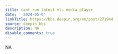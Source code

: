 ```yaml
---
title: cant run latest vlc media player
date: ' 2024-05-0'
linkTitle: https://bbs.deepin.org/en/post/271944
source: deepin_bbs
description: NA
disable_comments: true
---
```

NA
